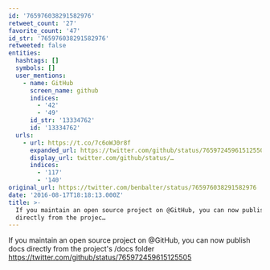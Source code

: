 ```yaml
---
id: '765976038291582976'
retweet_count: '27'
favorite_count: '47'
id_str: '765976038291582976'
retweeted: false
entities:
  hashtags: []
  symbols: []
  user_mentions:
    - name: GitHub
      screen_name: github
      indices:
        - '42'
        - '49'
      id_str: '13334762'
      id: '13334762'
  urls:
    - url: https://t.co/7c6oWJ0r8f
      expanded_url: https://twitter.com/github/status/765972459615125505
      display_url: twitter.com/github/status/…
      indices:
        - '117'
        - '140'
original_url: https://twitter.com/benbalter/status/765976038291582976
date: '2016-08-17T18:18:13.000Z'
title: >-
  If you maintain an open source project on @GitHub, you can now publish docs
  directly from the projec…
---
```


If you maintain an open source project on @GitHub, you can now publish docs directly from the project's /docs folder https://twitter.com/github/status/765972459615125505